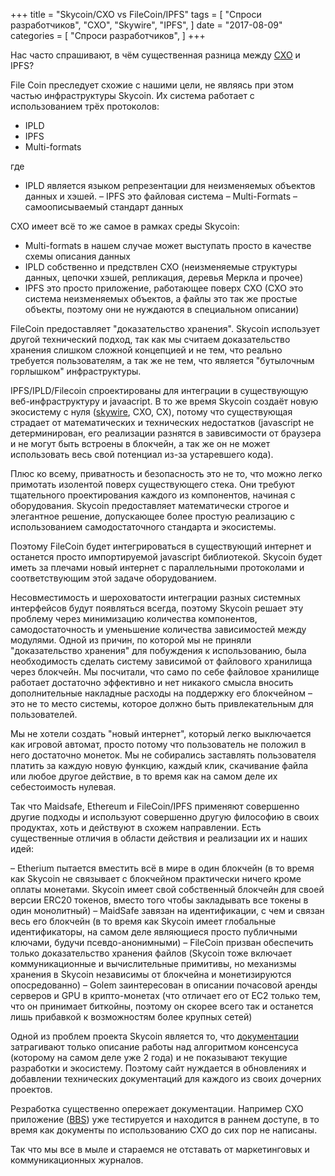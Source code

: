+++
title = "Skycoin/CXO vs FileCoin/IPFS"
tags = [
    "Спроси разработчиков",
    "CXO",
    "Skywire",
    "IPFS",
]
date = "2017-08-09"
categories = [
    "Спроси разработчиков",
]
+++

Нас часто спрашивают, в чём существенная разница между [CXO](https://github.com/skycoin/cxo) и IPFS?

File Coin преследует схожие с нашими цели, не являясь при этом частью инфраструктуры Skycoin.
Их система работает с использованием трёх протоколов:

- IPLD
- IPFS
- Multi-formats

где

- IPLD является языком репрезентации для неизменяемых объектов данных и хэшей.
– IPFS это файловая система
– Multi-Formats – самоописываемый стандарт данных

CXO имеет всё то же самое в рамках среды Skycoin:

- Multi-formats в нашем случае может выступать просто в качестве схемы описания данных
- IPLD собственно и предствлен CXO (неизменяемые структуры данных, цепочки хэшей, репликация, деревья Меркла и прочее)
- IPFS это просто приложение, работающее поверх CXO (CXO это система неизменяемых объектов, а файлы это так же простые объекты, поэтому они не нуждаются в специальном описании)

FileCoin предоставляет "доказательство хранения". Skycoin использует другой технический подход, так как мы считаем доказательство хранения слишком сложной концепцией и не тем, что реально требуется пользователям, а так же не тем, что является "бутылочным горлышком" инфраструктуры.

IPFS/IPLD/Filecoin спроектированы для интеграции в существующую веб-инфраструктуру и javaacript. В то же время Skycoin создаёт новую экосистему с нуля ([skywire](https://github.com/skycoin/skywire), CXO, CX), потому что существующая страдает от математических и технических недостатков (javascript не детерминирован, его реализации разнятся в завивсимости от браузера и не могут быть встроены в блокчейн, а так же он не может использовать весь свой потенциал из-за устаревшего кода).

Плюс ко всему, приватность и безопасность это не то, что можно легко примотать изолентой поверх существующего стека. Они требуют тщательного проектирования каждого из компонентов, начиная с оборудования. Skycoin предоставляет математически строгое и элегантное решение, допускающее более простую реализацию с использованием самодостаточного стандарта и экосистемы.

Поэтому FileCoin будет интегрироваться в существующий интернет и останется просто импортируемой javascript библиотекой. Skycoin будет иметь за плечами новый интернет с параллельными протоколами и соответствующим этой задаче оборудованием.

Несовместимость и шероховатости интеграции разных системных интерфейсов будут появляться всегда, поэтому Skycoin решает эту проблему через минимизацию количества компонентов, самодостаточность и уменьшение количества зависимостей между модулями. Одной из причин, по которой мы не приняли "доказательство хранения" для побуждения к использованию, была необходимость сделать систему зависимой от файлового хранилища через блокчейн. Мы посчитали, что само по себе файловое хранилище работает достаточно эффективно и нет никакого смысла вносить дополнительные накладные расходы на поддержку его блокчейном – это не то место системы, которое должно быть привлекательным для пользователей.

Мы не хотели создать "новый интернет", который легко выключается как игровой автомат, просто потому что пользователь не положил в него достаточно монеток. Мы не собирались заставлять пользователя платить за каждую новую функцию, каждый клик, скачивание файла или любое другое действие, в то время как на самом деле их себестоимость нулевая.

Так что Maidsafe, Ethereum и FileCoin/IPFS применяют совершенно другие подходы и используют совершенно другую философию в своих продуктах, хоть и действуют в схожем направлении. Есть существенные отличия в области действия и реализации их и наших идей:

– Etherium пытается вместить всё в мире в один блокчейн (в то время как Skycoin не связывает с блокчейном практически ничего кроме оплаты монетами. Skycoin имеет свой собственный блокчейн для своей версии ERC20 токенов, вместо того чтобы закладывать все токены в один монолитный)
– MaidSafe завязан на идентификации, с чем и связан весь его блокчейн (в то время как Skycoin имеет глобальные идентификаторы, на самом деле являющиеся просто публичными ключами, будучи псевдо-анонимными)
– FileCoin призван обеспечить только доказательство хранения файлов (Skycoin тоже включает коммуникационные и вычислительные примитивы, но механизмы хранения в Skycoin независимы от блокчейна и монетизируются опосредованно)
– Golem заинтересован в описании почасовой аренды серверов и GPU в крипто-монетах (что отличает его от EC2 только тем, что он принимает биткойны, поэтому он скорее всего так и останется лишь прибавкой к возможностям более крупных сетей)

Одной из проблем проекта Skycoin является то, что [документации](https://www.skycoin.net/whitepapers.html) затрагивают только описание работы над алгоритмом консенсуса (которому на самом деле уже 2 года) и не показывают текущие разработки и экосистему. Поэтому сайт нуждается в обновлениях и добавлении технических документаций для каждого из своих дочерних проектов.

Резработка существенно опережает документации. Например CXO приложение ([BBS](https://github.com/skycoin/bbs)) уже тестируется и находится в раннем доступе, в то время как документы по использованию CXO до сих пор не написаны.

Так что мы все в мыле и стараемся не отставать от маркетинговых и коммуникационных журналов.
